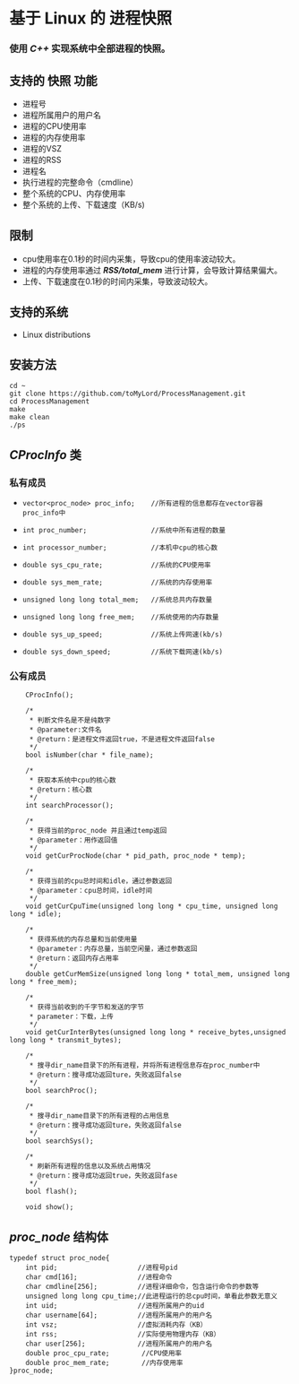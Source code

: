 # 基于 __Linux__ 的 __进程快照__ 
### 使用 ___C++___ 实现系统中全部进程的快照。
## 支持的 __快照__ 功能
- 进程号
- 进程所属用户的用户名
- 进程的CPU使用率
- 进程的内存使用率
- 进程的VSZ
- 进程的RSS
- 进程名
- 执行进程的完整命令（cmdline）
- 整个系统的CPU、内存使用率
- 整个系统的上传、下载速度（KB/s)
## 限制
- cpu使用率在0.1秒的时间内采集，导致cpu的使用率波动较大。
- 进程的内存使用率通过 ___RSS/total_mem___ 进行计算，会导致计算结果偏大。
- 上传、下载速度在0.1秒的时间内采集，导致波动较大。
## 支持的系统
- Linux distributions
## 安装方法
```
cd ~
git clone https://github.com/toMyLord/ProcessManagement.git
cd ProcessManagement
make
make clean
./ps
```

## ___CProcInfo___ 类
### 私有成员
- ```vector<proc_node> proc_info;    //所有进程的信息都存在vector容器proc_info中```

- ```int proc_number;                //系统中所有进程的数量```

- ```int processor_number;           //本机中cpu的核心数```

- ```double sys_cpu_rate;            //系统的CPU使用率```

- ```double sys_mem_rate;            //系统的内存使用率```

- ```unsigned long long total_mem;   //系统总共内存数量```

- ```unsigned long long free_mem;    //系统使用的内存数量```

- ```double sys_up_speed;            //系统上传网速(kb/s)```

- ```double sys_down_speed;          //系统下载网速(kb/s)```
### 公有成员
```
    CProcInfo();
    
    /*
     * 判断文件名是不是纯数字
     * @parameter:文件名
     * @return：是进程文件返回true，不是进程文件返回false
     */
    bool isNumber(char * file_name); 

    /*
     * 获取本系统中cpu的核心数
     * @return：核心数
     */
    int searchProcessor();

    /*
     * 获得当前的proc_node 并且通过temp返回
     * @parameter：用作返回值
     */
    void getCurProcNode(char * pid_path, proc_node * temp);

    /*
     * 获得当前的cpu总时间和idle，通过参数返回
     * @parameter：cpu总时间，idle时间
     */
    void getCurCpuTime(unsigned long long * cpu_time, unsigned long long * idle);

    /*
     * 获得系统的内存总量和当前使用量
     * @parameter：内存总量，当前空闲量，通过参数返回
     * @return：返回内存占用率
     */
    double getCurMemSize(unsigned long long * total_mem, unsigned long long * free_mem);

    /*
     * 获得当前收到的千字节和发送的字节
     * parameter：下载，上传
     */
    void getCurInterBytes(unsigned long long * receive_bytes,unsigned long long * transmit_bytes);

    /*
     * 搜寻dir_name目录下的所有进程，并将所有进程信息存在proc_number中
     * @return：搜寻成功返回ture，失败返回false
     */                
    bool searchProc();

    /*
     * 搜寻dir_name目录下的所有进程的占用信息
     * @return：搜寻成功返回ture，失败返回false
     */     
    bool searchSys();

    /*
     * 刷新所有进程的信息以及系统占用情况
     * @return：搜寻成功返回true，失败返回fase
     */
    bool flash();

    void show();
```
## ___proc_node___ 结构体
```
typedef struct proc_node{
    int pid;                    //进程号pid
    char cmd[16];               //进程命令
    char cmdline[256];          //进程详细命令，包含运行命令的参数等
    unsigned long long cpu_time;//此进程运行的总cpu时间，单看此参数无意义
    int uid;                    //进程所属用户的uid
    char username[64];          //进程所属用户的用户名
    int vsz;                    //虚拟消耗内存（KB）
    int rss;                    //实际使用物理内存（KB）
    char user[256];             //进程所属用户的用户名
    double proc_cpu_rate;        //CPU使用率
    double proc_mem_rate;        //内存使用率
}proc_node; 
```